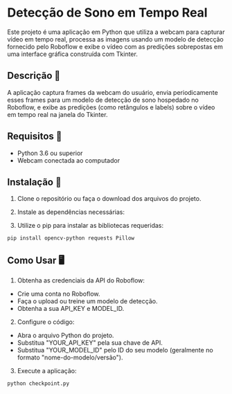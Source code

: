 # Detecção de Sono em Tempo Real

Este projeto é uma aplicação em Python que utiliza a webcam para capturar vídeo em tempo real, processa as imagens usando um modelo de detecção fornecido pelo Roboflow e exibe o vídeo com as predições sobrepostas em uma interface gráfica construída com Tkinter.

## Descrição 📄
A aplicação captura frames da webcam do usuário, envia periodicamente esses frames para um modelo de detecção de sono hospedado no Roboflow, e exibe as predições (como retângulos e labels) sobre o vídeo em tempo real na janela do Tkinter.

## Requisitos 📌
- Python 3.6 ou superior
- Webcam conectada ao computador

## Instalação 🚀

1. Clone o repositório ou faça o download dos arquivos do projeto.

2. Instale as dependências necessárias:

3. Utilize o pip para instalar as bibliotecas requeridas:

```
pip install opencv-python requests Pillow
```

## Como Usar 🖥️

1. Obtenha as credenciais da API do Roboflow:

- Crie uma conta no Roboflow.
- Faça o upload ou treine um modelo de detecção.
- Obtenha a sua API_KEY e MODEL_ID.

2. Configure o código:

-  Abra o arquivo Python do projeto.
-  Substitua "YOUR_API_KEY" pela sua chave de API.
- Substitua "YOUR_MODEL_ID" pelo ID do seu modelo (geralmente no formato "nome-do-modelo/versão").

3. Execute a aplicação:
```
python checkpoint.py
```